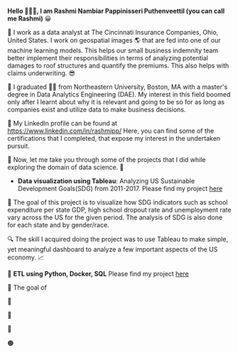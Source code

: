 **Hello	:wave::wave::wave:, I am Rashmi Nambiar Pappinisseri Puthenveettil (you can call me Rashmi)**   :grinning:

:large_blue_circle: I work as a data analyst at The Cincinnati Insurance Companies, Ohio, United States. I work on geospatial images :earth_americas: that are fed into one of our machine learning models. This helps our small business indemnity team better implement their responsibilities in terms of analyzing potential damages to roof structures and quantify the premiums. This also helps with claims underwriting.	:sunglasses:

:large_blue_circle: I graduated :woman_student: from Northeastern University, Boston, MA with a master's degree in Data Analytics Engineering (DAE). My interest in this field boomed only after I learnt about why it is relevant and going to be so for as long as companies exist and utilize data to make business decisions.

:large_blue_circle: My LinkedIn profile can be found at https://www.linkedin.com/in/rashmipp/ Here, you can find some of the certifications that I completed, that expose my interest in the undertaken pursuit.

:large_blue_circle: Now, let me take you through some of the projects that I did while exploring the domain of data science.	:flashlight:

- **Data visualization using Tableau**: 
Analyzing US Sustainable Development Goals(SDG) from 2011-2017. Please find my project [here](https://public.tableau.com/app/profile/rashmi8121/viz/USSDGindicatorsDashboard/Final_Dashboard1)

:checkered_flag: The goal of this project is to visualize how SDG indicators such as school expenditure per state GDP, high school dropout rate and unemployment rate vary across the US for the given period. The analysis of SDG is also done for each state and by gender/race. 

:mag: The skill I acquired doing the project was to use Tableau to make simple, yet meaningful dashboard to analyze a few important aspects of the US economy. :chart_with_upwards_trend:

:radio_button: **ETL using Python, Docker, SQL**
Please find my project [here](https://github.com/Rashmi-PP/Data-ETL-pipeline-Python-AWS)

:checkered_flag: The goal of 

 
:radio_button:


:radio_button:


:radio_button:



:orange_circle:



